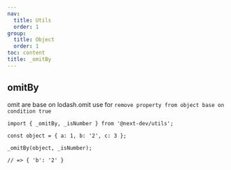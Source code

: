 ```yaml
---
nav:
  title: Utils
  order: 1
group:
  title: Object
  order: 1
toc: content
title: _omitBy
---
```


## omitBy

omit are base on lodash.omit
use for `remove property from object base on condition true`

```tsx | pure
import { _omitBy, _isNumber } from '@next-dev/utils';

const object = { a: 1, b: '2', c: 3 };

_omitBy(object, _isNumber);

// => { 'b': '2' }
```

<code src='./demo.tsx'> </code>
